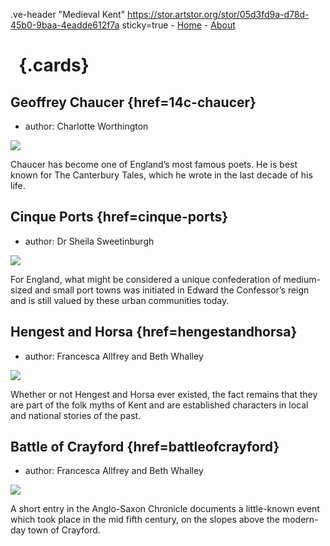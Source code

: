 .ve-header "Medieval Kent" https://stor.artstor.org/stor/05d3fd9a-d78d-45b0-9baa-4eadde612f7a sticky=true
    - [Home](/)
    - [About](/about)

# &nbsp; {.cards}

## Geoffrey Chaucer {href=14c-chaucer}

- author: Charlotte Worthington

![](https://iiif.juncture-digital.org/thumbnail?url=https://stor.artstor.org/stor/4422f81a-1554-4ec0-878a-81e2e415fdf7)

Chaucer has become one of England’s most famous poets. He is best known for The Canterbury Tales, which he wrote in the last decade of his life. 

## Cinque Ports {href=cinque-ports}

- author: Dr Sheila Sweetinburgh

![](https://iiif.juncture-digital.org/thumbnail?url=https://stor.artstor.org/stor/6adc1223-2266-4fe5-8c65-d0924627f6c7)

For England, what might be considered a unique confederation of medium-sized and small port towns was initiated in Edward the Confessor’s reign and is still valued by these urban communities today.

## Hengest and Horsa {href=hengestandhorsa}

- author: Francesca Allfrey and Beth Whalley

![](https://iiif.juncture-digital.org/thumbnail?url=https://stor.artstor.org/stor/05d3fd9a-d78d-45b0-9baa-4eadde612f7a)

Whether or not Hengest and Horsa ever existed, the fact remains that they are part of the folk myths of Kent and are established characters in local and national stories of the past. 

## Battle of Crayford {href=battleofcrayford}

- author: Francesca Allfrey and Beth Whalley

![](https://iiif.juncture-digital.org/thumbnail?url=https://upload.wikimedia.org/wikipedia/commons/c/cd/BL_Cotton_Tiberius_B_I_f._118r.png)

A short entry in the Anglo-Saxon Chronicle documents a little-known event which took place in the mid fifth century, on the slopes above the modern-day town of Crayford.
